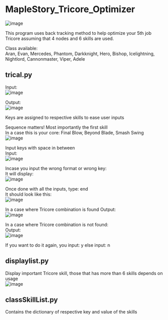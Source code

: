 # MapleStory_Tricore_Optimizer
![image](https://user-images.githubusercontent.com/51332449/174607290-3701f126-162c-484a-b8f4-b2feac1c94f3.png)<br/>

This program uses back tracking method to help optimize your 5th job Tricore assuming that 4 nodes and 6 skills are used.<br/>

Class available:<br/>
Aran, Evan, Mercedes, Phantom, Darkknight, Hero, Bishop, Icelightning, Nightlord, Cannonmaster, Viper, Adele <br/>
## trical.py

Input: <br/>
![image](https://user-images.githubusercontent.com/51332449/174589266-cda07189-d3cb-4fc6-bba6-7408c71a9e28.png)

Output:<br/>
![image](https://user-images.githubusercontent.com/51332449/174589581-6458adc9-15a2-480a-b74b-b2690e6d408f.png)

Keys are assigned to respective skills to ease user inputs <br/>

Sequence matters! Most importantly the first skill<br/>
In a case this is your core: Final Blow, Beyond Blade, Smash Swing <br/>
![image](https://user-images.githubusercontent.com/51332449/174590704-42b34417-2849-4c75-9a02-be0b2bf48d9f.png)

Input keys with space in between<br/>
Input: <br/> 
![image](https://user-images.githubusercontent.com/51332449/174592399-f3aebfaf-cb68-42a9-99bf-f41fe00ed268.png)

Incase you input the wrong format or wrong key:<br/>
It will display: <br/>
![image](https://user-images.githubusercontent.com/51332449/174595123-a73d36cb-b412-4946-9e02-0ade23ce92bc.png)

Once done with all the inputs, type: end <br/>
It should look like this: <br/>
![image](https://user-images.githubusercontent.com/51332449/174594582-ac6149e7-5f8f-4277-93ce-43d1bf2d0d0d.png)

In a case where Tricore combination is found
Output:<br/>
![image](https://user-images.githubusercontent.com/51332449/174594715-c1d11d7a-2356-4872-9c49-f49803968a8a.png)

In a case where Tricore combination is not found:<br/>
Output:<br/>
![image](https://user-images.githubusercontent.com/51332449/174594092-2c0226df-4772-4d40-8ce8-81a508b0612d.png)

If you want to do it again, you input: y else input: n

## displaylist.py

Display important Tricore skill, those that has more than 6 skills depends on usage<br/>
![image](https://user-images.githubusercontent.com/51332449/174595990-06122ba5-df69-4585-9a96-1e6b8e13af31.png)

## classSkillList.py 

Contains the dictionary of respective key and value of the skills
